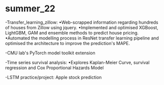 # summer_22

-Transfer_learning_zillow:
•Web-scrapped information regarding hundreds of houses from Zillow using jquery.
•Implemented and optimised XGBoost, LightGBM, GAM and ensemble methods to predict house pricing.
•Automated the modelling process in ResNet transfer learning pipeline and optimised the architecture to improve the prediction's MAPE.

-CMU lab's PyTorch model toolkit extension

-Time series survival analysis:
•Explores Kaplan-Meier Curve, survival regression and Cox Proportional Hazards Model

-LSTM practice/project: Apple stock prediction
